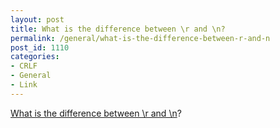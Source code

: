 ```yaml
---
layout: post
title: What is the difference between \r and \n?
permalink: /general/what-is-the-difference-between-r-and-n
post_id: 1110
categories:
- CRLF
- General
- Link
---
```


[What is the difference between \r and \n](http://stackoverflow.com/a/1761086/1220017)?
